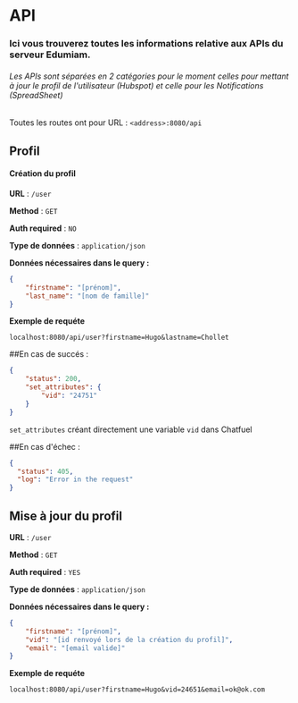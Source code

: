 # API
### Ici vous trouverez toutes les informations relative aux APIs du serveur Edumiam.

###### Les APIs sont séparées en 2 catégories pour le moment celles pour mettant à jour le profil de l'utilisateur (Hubspot) et celle pour les Notifications (SpreadSheet)

Toutes les routes ont pour URL : `<address>:8080/api` 

## Profil

#### Création du profil

**URL** :  `/user`

**Method** : `GET`

**Auth required** : `NO`

**Type de données** : `application/json`

**Données nécessaires dans le query :**

```json
{
    "firstname": "[prénom]",
    "last_name": "[nom de famille]"
}
```

**Exemple de requéte**

    localhost:8080/api/user?firstname=Hugo&lastname=Chollet
    
##En cas de succés :

```json
{
    "status": 200,
    "set_attributes": {
        "vid": "24751"
    }
}
```

`set_attributes` créant directement une variable `vid` dans Chatfuel 

##En cas d'échec :

```json
{
  "status": 405,
  "log": "Error in the request"
}
```
    
## Mise à jour du profil

**URL** :  `/user`

**Method** : `GET`

**Auth required** : `YES`

**Type de données** : `application/json`

**Données nécessaires dans le query :**

```json
{
    "firstname": "[prénom]",
    "vid": "[id renvoyé lors de la création du profil]",
    "email": "[email valide]"
}
```

**Exemple de requéte**

    localhost:8080/api/user?firstname=Hugo&vid=24651&email=ok@ok.com

    